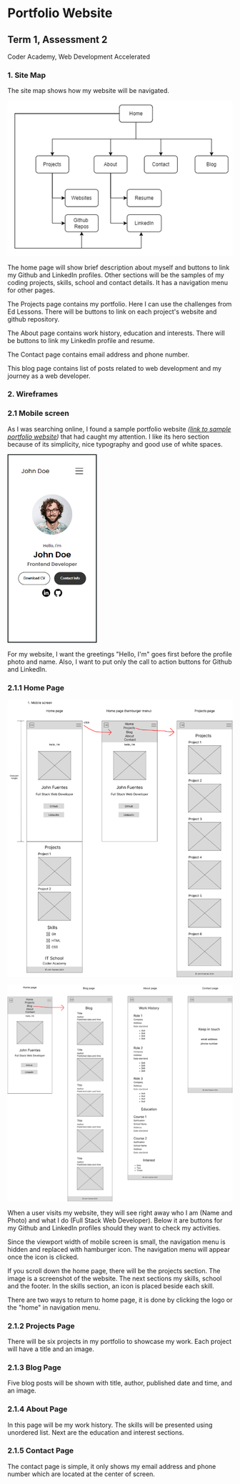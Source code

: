 # Portfolio Website

## Term 1, Assessment 2

Coder Academy, Web Development Accelerated

### 1. Site Map

The site map shows how my website will be navigated.

![Site map](./markdown-images/sitemap.png)

<!-- <img src="./markdown-images/sitemap.png" width="300"/> -->

The home page will show brief description about myself and buttons to link my Github and LinkedIn profiles. Other sections will be the samples of my coding projects, skills, school and contact details. It has a navigation menu for other pages.

The Projects page contains my portfolio. Here I can use the challenges from Ed Lessons. There will be buttons to link on each project's website and github repository.

The About page contains work history, education and interests. There will be buttons to link my LinkedIn profile and resume.

The Contact page contains email address and phone number.

This blog page contains list of posts related to web development and my journey as a web developer.

### 2. Wireframes

### 2.1 Mobile screen

As I was searching online, I found a sample portfolio website *([link to sample portfolio website](https://tangerine-hummingbird-1479b6.netlify.app/#projects))* that had caught my attention. I like its hero section because of its simplicity, nice typography and good use of white spaces.

<img src="./markdown-images/sample-portfolio.png" alt="Sample portfolio website" width="200px">

For my website, I want the greetings "Hello, I'm" goes first before the profile photo and name. Also, I want to put only the call to action buttons for Github and LinkedIn.

### 2.1.1 Home Page

![Wireframe for mobile viewport width](./markdown-images/viewport-mobile1.jpg)

![Wireframe for mobile viewport width](./markdown-images/viewport-mobile2.jpg)

When a user visits my website, they will see right away who I am (Name and Photo) and what I do (Full Stack Web Developer). Below it are buttons for my Github and LinkedIn profiles should they want to check my activities.

Since the viewport width of mobile screen is small, the navigation menu is hidden and replaced with hamburger icon. The navigation menu will appear once the icon is clicked.

If you scroll down the home page, there will be the projects section. The image is a screenshot of the website. The next sections my skills, school and the footer. In the skills section, an icon is placed beside each skill.

There are two ways to return to home page, it is done by clicking the logo or the "home" in navigation menu.

### 2.1.2 Projects Page

There will be six projects in my portfolio to showcase my work. Each project will have a title and an image.

### 2.1.3 Blog Page

Five blog posts will be shown with title, author, published date and time, and an image.

### 2.1.4 About Page

In this page will be my work history. The skills will be presented using unordered list. Next are the education and interest sections.

### 2.1.5 Contact Page

The contact page is simple, it only shows my email address and phone number which are located at the center of screen.